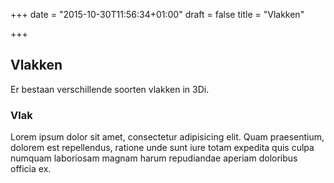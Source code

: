 +++
date = "2015-10-30T11:56:34+01:00"
draft = false
title = "Vlakken"

+++

Vlakken
-------

Er bestaan verschillende soorten vlakken in 3Di. 

<div class="panel panel-default">
  <div class="panel-heading">
    <h3 class="panel-title">Vlak</h3>
  </div>
  <div class="panel-body">
    Lorem ipsum dolor sit amet, consectetur adipisicing elit. Quam praesentium, dolorem est repellendus, ratione unde sunt iure totam expedita quis culpa numquam laboriosam magnam harum repudiandae aperiam doloribus officia ex.
  </div>
</div>